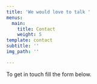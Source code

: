 ```yaml
---
title: 'We would love to talk '
menus:
  main:
    title: Contact
    weight: 5
template: contact
subtitle: ''
img_path: ''

---
```

To get in touch fill the form below.
